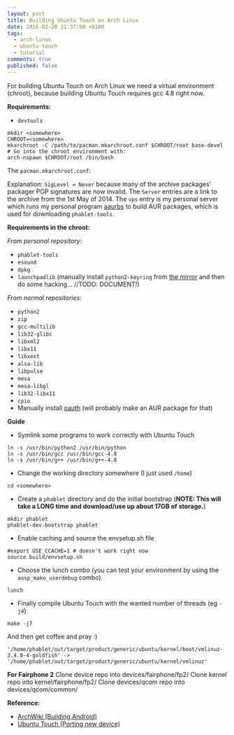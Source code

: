 ```yaml
---
layout: post
title: Building Ubuntu Touch on Arch Linux
date: 2016-02-20 21:37:00 +0100
tags:
  - arch-linux
  - ubuntu-touch
  - tutorial
comments: true
published: false
---
```

For building Ubuntu Touch on Arch Linux we need a virtual environment (chroot), because building Ubuntu Touch requires gcc 4.8 right now.

__Requirements:__
* `devtools`
```
mkdir <somewhere>
CHROOT=<somewhere>
mkarchroot -C /path/to/pacman.mkarchroot.conf $CHROOT/root base-devel
# Go into the chroot environment with:
arch-nspawn $CHROOT/root /bin/bash
```
The `pacman.mkarchroot.conf`:
<script src="https://gist.github.com/z3ntu/d557ea8ea54c84dbd2ef.js"></script>
Explanation:
`SigLevel = Never` because many of the archive packages' packager PGP signatures are now invalid.
The `Server` entries are a link to the archive from the 1st May of 2014.
The `vps` entry is my personal server which runs my personal program [aaurbs](https://github.com/z3ntu/aaurbs) to build AUR packages, which is used for downloading `phablet-tools`.

__Requirements in the chroot:__

_From personal repository:_
* `phablet-tools`
* `esound`
* `dpkg`
* `launchpadlib` (manually install `python2-keyring` from [the mirror](http://seblu.net/a/archive/repos/2014/09/10/community/os/x86_64/python2-keyring-4.0-2-any.pkg.tar.xz) and then do some hacking... //TODO: DOCUMENT!)

_From normal repositories:_
* `python2`
* `zip`
* `gcc-multilib`
* `lib32-glibc`
* `libxml2`
* `libx11`
* `libxext`
* `alsa-lib`
* `libpulse`
* `mesa`
* `mesa-libgl`
* `lib32-libx11`
* `cpio`
* Manually install [oauth](https://pypi.python.org/pypi/oauth/1.0.1) (will probably make an AUR package for that)

__Guide__
* Symlink some programs to work correctly with Ubuntu Touch
```
ln -s /usr/bin/python2 /usr/bin/python
ln -s /usr/bin/gcc /usr/bin/gcc-4.8
ln -s /usr/bin/g++ /usr/bin/g++-4.8
```
* Change the working directory somewhere (I just used `/home`)
```
cd <somewhere>
```
* Create a `phablet` directory and do the initial bootstrap (__NOTE: This will take a LONG time and download/use up about 17GB of storage.__)
```
mkdir phablet
phablet-dev-bootstrap phablet
```
* Enable caching and source the envsetup.sh file
```
#export USE_CCACHE=1 # doesn't work right now
source build/envsetup.sh
```
* Choose the lunch combo (you can test your environment by using the `aosp_mako_userdebug` combo).
```
lunch
```
* Finally compile Ubuntu Touch with the wanted number of threads (eg `-j4`)
```
make -j7
```
And then get coffee and pray :)

```
'/home/phablet/out/target/product/generic/ubuntu/kernel/boot/vmlinuz-3.4.0-4-goldfish' -> '/home/phablet/out/target/product/generic/ubuntu/kernel/vmlinuz'
```

**For Fairphone 2**
Clone device repo into devices/fairphone/fp2/
Clone kernel repo into kernel/fairphone/fp2/
Clone devices/qcom repo into devices/qcom/common/

__Reference:__
* [ArchWiki (Building Android)](https://wiki.archlinux.org/index.php/Android#Building_Android)
* [Ubuntu Touch (Porting new device)](https://developer.ubuntu.com/en/start/ubuntu-for-devices/porting-new-device/)

